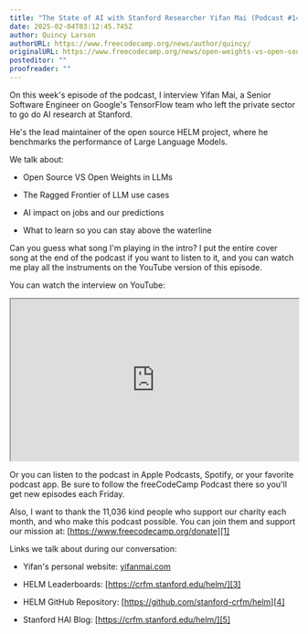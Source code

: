 ```yaml
---
title: "The State of AI with Stanford Researcher Yifan Mai (Podcast #149)"
date: 2025-02-04T03:12:45.745Z
author: Quincy Larson
authorURL: https://www.freecodecamp.org/news/author/quincy/
originalURL: https://www.freecodecamp.org/news/open-weights-vs-open-source-with-google-engineer-and-stanford-researcher-yifan-mai-podcast-149/
posteditor: ""
proofreader: ""
---
```


On this week's episode of the podcast, I interview Yifan Mai, a Senior Software Engineer on Google's TensorFlow team who left the private sector to go do AI research at Stanford.

<!-- more -->

He's the lead maintainer of the open source HELM project, where he benchmarks the performance of Large Language Models.

We talk about:

-   Open Source VS Open Weights in LLMs
    
-   The Ragged Frontier of LLM use cases
    
-   AI impact on jobs and our predictions
    
-   What to learn so you can stay above the waterline
    

Can you guess what song I'm playing in the intro? I put the entire cover song at the end of the podcast if you want to listen to it, and you can watch me play all the instruments on the YouTube version of this episode.

You can watch the interview on YouTube:

<iframe width="560" height="315" src="https://www.youtube.com/embed/Dsx1oTPgLqE" style="aspect-ratio: 16 / 9; width: 100%; height: auto;" title="YouTube video player" allow="accelerometer; autoplay; clipboard-write; encrypted-media; gyroscope; picture-in-picture; web-share" referrerpolicy="strict-origin-when-cross-origin" allowfullscreen="" loading="lazy"></iframe>

Or you can listen to the podcast in Apple Podcasts, Spotify, or your favorite podcast app. Be sure to follow the freeCodeCamp Podcast there so you'll get new episodes each Friday.

Also, I want to thank the 11,036 kind people who support our charity each month, and who make this podcast possible. You can join them and support our mission at: [https://www.freecodecamp.org/donate][1]

Links we talk about during our conversation:

-   Yifan's personal website: [yifanmai.com][2]
    
-   HELM Leaderboards: [https://crfm.stanford.edu/helm/][3]
    
-   HELM GitHub Repository: [https://github.com/stanford-crfm/helm][4]
    
-   Stanford HAI Blog: [https://crfm.stanford.edu/helm/][5]
    

[1]: https://www.freecodecamp.org/donate
[2]: http://yifanmai.com
[3]: https://crfm.stanford.edu/helm/
[4]: https://github.com/stanford-crfm/helm
[5]: https://crfm.stanford.edu/helm/